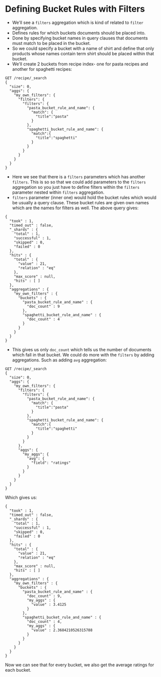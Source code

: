 # Defining Bucket Rules with Filters

- We'll see a `filters` aggregation which is kind of related to `filter` aggregation.
- Defines rules for which buckets documents should be placed into.
- Done by specifying bucket names in query clauses that documents must match to be placed in the bucket.
- So we could specify a bucket with a name of shirt and define that only products whose names contain term shirt should be placed within that bucket.
- We'll create 2 buckets from recipe index- one for pasta recipes and another for spaghetti recipes:
```
GET /recipe/_search
{
  "size": 0,
  "aggs": {
    "my_own_filters": {
      "filters": {
        "filters": {
          "pasta_bucket_rule_and_name": {
            "match": {
              "title":"pasta"
            }
          },
          "spaghetti_bucket_rule_and_name": {
            "match":{
              "title":"spaghetti"
            }
          }
        }
      }
    }
  }
}
```
- Here we see that there is a `filters` parameters which has another `filters`. This is so so that we could add parameters to the `filters` aggregation so you just have to define filters within the `filters` parameter nested within `filters` aggregation.
- `filters` parameter (inner one) would hold the bucket rules which would be usually a query clause. These bucket rules are given own names which are the names for filters as well.
The above query gives:
```
{
  "took" : 1,
  "timed_out" : false,
  "_shards" : {
    "total" : 1,
    "successful" : 1,
    "skipped" : 0,
    "failed" : 0
  },
  "hits" : {
    "total" : {
      "value" : 21,
      "relation" : "eq"
    },
    "max_score" : null,
    "hits" : [ ]
  },
  "aggregations" : {
    "my_own_filters" : {
      "buckets" : {
        "pasta_bucket_rule_and_name" : {
          "doc_count" : 9
        },
        "spaghetti_bucket_rule_and_name" : {
          "doc_count" : 4
        }
      }
    }
  }
}
```
- This gives us only `doc_count` which tells us the number of documents which fall in that bucket. We could do more with the `filters` by adding aggregations. Such as adding `avg` aggregation:

```
GET /recipe/_search
{
  "size": 0,
  "aggs": {
    "my_own_filters": {
      "filters": {
        "filters": {
          "pasta_bucket_rule_and_name": {
            "match": {
              "title":"pasta"
            }
          },
          "spaghetti_bucket_rule_and_name": {
            "match":{
              "title":"spaghetti"
            }
          }
        }
      },
      "aggs": {
        "my_aggs": {
          "avg": {
            "field": "ratings"
          }
        }
      }
    }
  }
}
```
Which gives us:
```
{
  "took" : 1,
  "timed_out" : false,
  "_shards" : {
    "total" : 1,
    "successful" : 1,
    "skipped" : 0,
    "failed" : 0
  },
  "hits" : {
    "total" : {
      "value" : 21,
      "relation" : "eq"
    },
    "max_score" : null,
    "hits" : [ ]
  },
  "aggregations" : {
    "my_own_filters" : {
      "buckets" : {
        "pasta_bucket_rule_and_name" : {
          "doc_count" : 9,
          "my_aggs" : {
            "value" : 3.4125
          }
        },
        "spaghetti_bucket_rule_and_name" : {
          "doc_count" : 4,
          "my_aggs" : {
            "value" : 2.3684210526315788
          }
        }
      }
    }
  }
}
```
Now we can see that for every bucket, we also get the average ratings for each bucket.